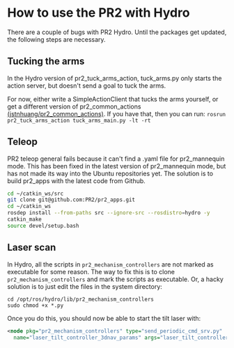 # How to use the PR2 with Hydro

There are a couple of bugs with PR2 Hydro. Until the packages get updated, the following steps are necessary.

## Tucking the arms
In the Hydro version of pr2_tuck_arms_action, tuck_arms.py only starts the action server, but doesn't send a goal to tuck the arms.

For now, either write a SimpleActionClient that tucks the arms yourself, or get a different version of pr2_common_actions [(jstnhuang/pr2_common_actions)](https://github.com/jstnhuang/pr2_common_actions). If you have that, then you can run:
`rosrun pr2_tuck_arms_action tuck_arms_main.py -lt -rt`

## Teleop
PR2 teleop general fails because it can't find a .yaml file for pr2_mannequin mode. This has been fixed in the latest version of pr2_mannequin mode, but has not made its way into the Ubuntu repositories yet. The solution is to build pr2_apps with the latest code from Github.

```bash
cd ~/catkin_ws/src
git clone git@github.com:PR2/pr2_apps.git
cd ~/catkin_ws
rosdep install --from-paths src --ignore-src --rosdistro=hydro -y
catkin_make
source devel/setup.bash
```

## Laser scan
In Hydro, all the scripts in `pr2_mechanism_controllers` are not marked as executable for some reason. The way to fix this is to clone `pr2_mechanism_controllers` and mark the scripts as executable. Or, a hacky solution is to just edit the files in the system directory:

```
cd /opt/ros/hydro/lib/pr2_mechanism_controllers
sudo chmod +x *.py
```

Once you do this, you should now be able to start the tilt laser with:
```xml
<node pkg="pr2_mechanism_controllers" type="send_periodic_cmd_srv.py"
  name="laser_tilt_controller_3dnav_params" args="laser_tilt_controller linear 10 1.02 .31" />
```
